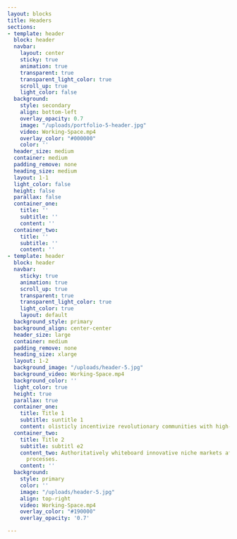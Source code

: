 ```yaml
---
layout: blocks
title: Headers
sections:
- template: header
  block: header
  navbar:
    layout: center
    sticky: true
    animation: true
    transparent: true
    transparent_light_color: true
    scroll_up: true
    light_color: false
  background:
    style: secondary
    align: bottom-left
    overlay_opacity: 0.7
    image: "/uploads/portfolio-5-header.jpg"
    video: Working-Space.mp4
    overlay_color: "#000000"
    color: ''
  header_size: medium
  container: medium
  padding_remove: none
  heading_size: medium
  layout: 1-1
  light_color: false
  height: false
  parallax: false
  container_one:
    title: ''
    subtitle: ''
    content: ''
  container_two:
    title: ''
    subtitle: ''
    content: ''
- template: header
  block: header
  navbar:
    sticky: true
    animation: true
    scroll_up: true
    transparent: true
    transparent_light_color: true
    light_color: true
    layout: default
  background_style: primary
  background_align: center-center
  header_size: large
  container: medium
  padding_remove: none
  heading_size: xlarge
  layout: 1-2
  background_image: "/uploads/header-5.jpg"
  background_video: Working-Space.mp4
  background_color: ''
  light_color: true
  height: true
  parallax: true
  container_one:
    title: Title 1
    subtitle: suntitle 1
    content: olisticly incentivize revolutionary communities with high-quality vortals.
  container_two:
    title: Title 2
    subtitle: subtitl e2
    content_two: Authoritatively whiteboard innovative niche markets after effective
      processes.
    content: ''
  background:
    style: primary
    color: ''
    image: "/uploads/header-5.jpg"
    align: top-right
    video: Working-Space.mp4
    overlay_color: "#190000"
    overlay_opacity: '0.7'

---
```

